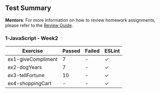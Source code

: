 ## Test Summary

**Mentors**: For more information on how to review homework assignments, please refer to the [Review Guide](https://github.com/HackYourFuture/mentors/blob/main/assignment-support/review-guide.md).

### 1-JavaScript - Week2

|      Exercise      | Passed | Failed | ESLint |
|--------------------|--------|--------|--------|
| ex1-giveCompliment |   7    |   -    |   ✓    |
| ex2-dogYears       |   7    |   -    |   ✓    |
| ex3-tellFortune    |   10   |   -    |   ✓    |
| ex4-shoppingCart   |   -    |   -    |   ✓    |

